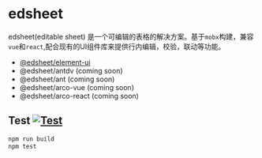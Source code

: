 # edsheet
edsheet(editable sheet) 是一个可编辑的表格的解决方案。基于`mobx`构建，兼容`vue`和`react`,配合现有的UI组件库来提供行内编辑，校验，联动等功能。

* [@edsheet/element-ui](https://je-lee.github.io/worktable/element-ui/)
* @edsheet/antdv (coming soon)
* @edsheet/ant (coming soon)
* @edsheet/arco-vue (coming soon)
* @edsheet/arco-react (coming soon)

## Test [![Test](https://github.com/JE-lee/worktable/actions/workflows/test.yaml/badge.svg?branch=master)](https://github.com/JE-lee/worktable/actions/workflows/test.yaml)
```bash
npm run build
npm test
```

